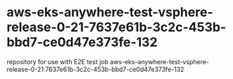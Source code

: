 # aws-eks-anywhere-test-vsphere-release-0-21-7637e61b-3c2c-453b-bbd7-ce0d47e373fe-132
repository for use with E2E test job aws-eks-anywhere-test-vsphere-release-0-21:7637e61b-3c2c-453b-bbd7-ce0d47e373fe-132
